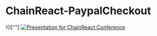 # ChainReact-PaypalCheckout
!()[""]
[![Presentation for ChainReact Conference](https://i.ytimg.com/vi/tXnKH-NwL28/1.jpg?time=1499809027404)](https://www.youtube.com/embed/tXnKH-NwL28?rel=0&amp;showinfo=0)
